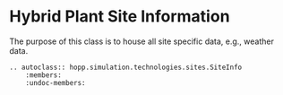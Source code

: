 # Hybrid Plant Site Information

The purpose of this class is to house all site specific data, e.g., weather data.

```{eval-rst}
.. autoclass:: hopp.simulation.technologies.sites.SiteInfo
    :members:
    :undoc-members:
```

